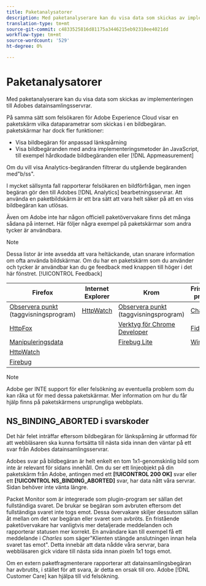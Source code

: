 ```yaml
---
title: Paketanalysatorer
description: Med paketanalyserare kan du visa data som skickas av implementeringen till Adobes datainsamlingsservrar.
translation-type: tm+mt
source-git-commit: c4833525816d81175a3446215eb92310ee4021dd
workflow-type: tm+mt
source-wordcount: '529'
ht-degree: 0%

---
```



# Paketanalysatorer

Med paketanalyserare kan du visa data som skickas av implementeringen till Adobes datainsamlingsservrar.

På samma sätt som felsökaren för Adobe Experience Cloud visar en paketskärm vilka dataparametrar som skickas i en bildbegäran. paketskärmar har dock fler funktioner:

* Visa bildbegäran för anpassad länkspårning
* Visa bildbegäranden med andra implementeringsmetoder än JavaScript, till exempel hårdkodade bildbegäranden eller [!DNL Appmeasurement]

Om du vill visa Analytics-begäranden filtrerar du utgående begäranden med&quot;b/ss&quot;.

I mycket sällsynta fall rapporterar felsökaren en bildförfrågan, men ingen begäran gör den till Adobes [!DNL Analytics] bearbetningsservrar. Att använda en paketbildskärm är ett bra sätt att vara helt säker på att en viss bildbegäran kan utlösas.

Även om Adobe inte har någon officiell paketövervakare finns det många sådana på internet. Här följer några exempel på paketskärmar som andra tycker är användbara.

>[!NOTE]
>
>Dessa listor är inte avsedda att vara heltäckande, utan snarare information om ofta använda bildskärmar. Om du har en paketskärm som du använder och tycker är användbar kan du ge feedback med knappen till höger i det här fönstret. [!UICONTROL Feedback]

| Firefox | Internet Explorer | Krom | Fristående program |
|---|---|---|---|
| [Observera punkt](https://www.observepoint.com/product#plugin) (taggvisningsprogram) | [HttpWatch](https://www.httpwatch.com/) | [Observera punkt](https://www.observepoint.com/product#plugin) (taggvisningsprogram) | [Charles](https://www.charlesproxy.com/) |
| [HttpFox](https://addons.mozilla.org/en-US/firefox/addon/httpfox/) |  | [Verktyg för Chrome Developer](https://code.google.com/chrome/devtools/docs/overview.html) | [Fiddler](https://www.fiddler2.com/fiddler2/) |
| [Manipuleringsdata](https://addons.mozilla.org/en-us/firefox/addon/tamper-data/) |  | [Firebug Lite](https://chrome.google.com/webstore/detail/bmagokdooijbeehmkpknfglimnifench) | [Wireshark](https://www.wireshark.org/) |
| [HttpWatch](https://www.httpwatch.com/) |  |  |  |
| [Firebug](https://getfirebug.com/) |  |  |  |

>[!NOTE]
>
>Adobe ger INTE support för eller felsökning av eventuella problem som du kan råka ut för med dessa paketskärmar. Mer information om hur du får hjälp finns på paketskärmens ursprungliga webbplats.

## NS_BINDING_ABORTED i svarskoder

Det här felet inträffar eftersom bildbegäran för länkspårning är utformad för att webbläsaren ska kunna fortsätta till nästa sida innan den väntar på ett svar från Adobes datainsamlingsservrar.

Adobes svar på bildbegäran är helt enkelt en tom 1x1-genomskinlig bild som inte är relevant för sidans innehåll. Om du ser ett linjeobjekt på din paketskärm från Adobe, antingen med ett **[!UICONTROL 200 OK]** svar eller ett **[!UICONTROL NS_BINDING_ABORTED]** svar, har data nått våra servrar. Sidan behöver inte vänta längre.

Packet Monitor som är integrerade som plugin-program ser sällan det fullständiga svaret. De brukar se begäran som avbruten eftersom det fullständiga svaret inte togs emot. Dessa övervakare skiljer dessutom sällan åt mellan om det var begäran eller svaret som avbröts. En fristående paketövervakare har vanligtvis mer detaljerade meddelanden och rapporterar statusen mer korrekt. En användare kan till exempel få ett meddelande i *Charles* som säger&quot;Klienten stängde anslutningen innan hela svaret tas emot&quot;. Detta innebär att data nådde våra servrar, bara webbläsaren gick vidare till nästa sida innan pixeln 1x1 togs emot.

Om en extern paketfragmenterare rapporterar att datainsamlingsbegäran har avbrutits, i stället för att svara, är detta en orsak till oro. Adobe [!DNL Customer Care] kan hjälpa till vid felsökning.
